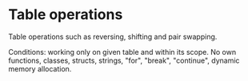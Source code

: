 # Table operations

Table operations such as reversing, shifting and pair swapping.

Conditions: working only on given table and within its scope. No own functions, classes, structs, strings, "for", "break", "continue", dynamic memory allocation.
